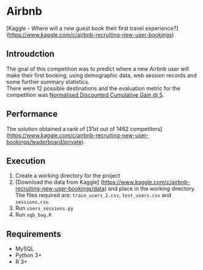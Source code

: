 # Airbnb
[Kaggle - Where will a new guest book their first travel experience?] (https://www.kaggle.com/c/airbnb-recruiting-new-user-bookings)

## Introudction
The goal of this competition was to predict where a new Airbnb user will make their first booking, using demographic data, web session records and some further summary statistics. <br> 
There were 12 possible destinations and the evaluation metric for the competition was [Normalised Discounted Cumulative Gain @ 5](https://www.kaggle.com/c/airbnb-recruiting-new-user-bookings/details/evaluation).

## Performance
The solution obtained a rank of [31st out of 1462 competitors] (https://www.kaggle.com/c/airbnb-recruiting-new-user-bookings/leaderboard/private).

## Execution
1. Create a working directory for the project <br>
2. [Download the data from Kaggle] (https://www.kaggle.com/c/airbnb-recruiting-new-user-bookings/data) and place in the working directory. <br>  The files required are: `train_users_2.csv`, `test_users.csv` and `sessions.csv`. <br>
3. Run `users_sessions.py` <br>
4. Run `xgb_bag.R`

## Requirements
* MySQL
* Python 3+
* R 3+



